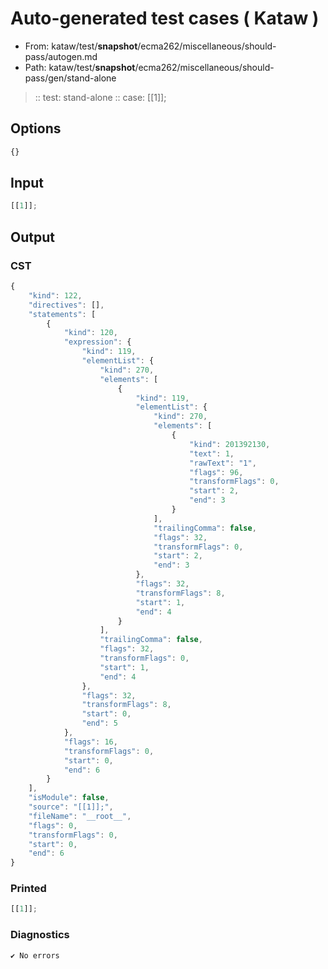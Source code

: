 # Auto-generated test cases ( Kataw )
- From: kataw/test/__snapshot__/ecma262/miscellaneous/should-pass/autogen.md
- Path: kataw/test/__snapshot__/ecma262/miscellaneous/should-pass/gen/stand-alone
> :: test: stand-alone
> :: case: [[1]];
## Options

`````js
{}
`````
## Input

`````js
[[1]];
`````
## Output

### CST

```javascript
{
    "kind": 122,
    "directives": [],
    "statements": [
        {
            "kind": 120,
            "expression": {
                "kind": 119,
                "elementList": {
                    "kind": 270,
                    "elements": [
                        {
                            "kind": 119,
                            "elementList": {
                                "kind": 270,
                                "elements": [
                                    {
                                        "kind": 201392130,
                                        "text": 1,
                                        "rawText": "1",
                                        "flags": 96,
                                        "transformFlags": 0,
                                        "start": 2,
                                        "end": 3
                                    }
                                ],
                                "trailingComma": false,
                                "flags": 32,
                                "transformFlags": 0,
                                "start": 2,
                                "end": 3
                            },
                            "flags": 32,
                            "transformFlags": 8,
                            "start": 1,
                            "end": 4
                        }
                    ],
                    "trailingComma": false,
                    "flags": 32,
                    "transformFlags": 0,
                    "start": 1,
                    "end": 4
                },
                "flags": 32,
                "transformFlags": 8,
                "start": 0,
                "end": 5
            },
            "flags": 16,
            "transformFlags": 0,
            "start": 0,
            "end": 6
        }
    ],
    "isModule": false,
    "source": "[[1]];",
    "fileName": "__root__",
    "flags": 0,
    "transformFlags": 0,
    "start": 0,
    "end": 6
}
```

### Printed

```javascript
[[1]];
```

### Diagnostics

```javascript
✔ No errors
```

